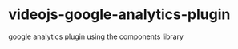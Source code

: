 videojs-google-analytics-plugin
===============================

google analytics plugin using the components library
